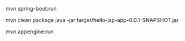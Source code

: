 mvn spring-boot:run


mvn clean package
java -jar target/hello-jsp-app-0.0.1-SNAPSHOT.jar


mvn appengine:run
